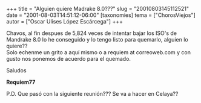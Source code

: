 +++
title = "Alguien quiere Madrake 8.0???"
slug = "20010803145112521"
date = "2001-08-03T14:51:12-06:00"
[taxonomies]
tema = ["ChorosViejos"]
autor = ["Oscar Ulises López Escárcega"]
+++

Chavos, al fin despues de 5,824 veces de intentar bajar los ISO's de
Mandrake 8.0 lo he conseguido y lo tengo listo para quemarlo, alguien lo
quiere??  
Solo echenme un grito a aquí mismo o a requiem at correoweb.com y con
gusto nos ponemos de acuerdo para el quemado.  
  
Saludos  
  
**Requiem77**  
  
P.D. Que pasó con la siguiente reunión??? Se va a hacer en Celaya??

